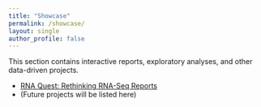 ```yaml
---
title: "Showcase"
permalink: /showcase/
layout: single
author_profile: false
---
```


This section contains interactive reports, exploratory analyses, and other data-driven projects.

- [RNA Quest: Rethinking RNA-Seq Reports](/showcase/rna-quest-report/)
- (Future projects will be listed here)
